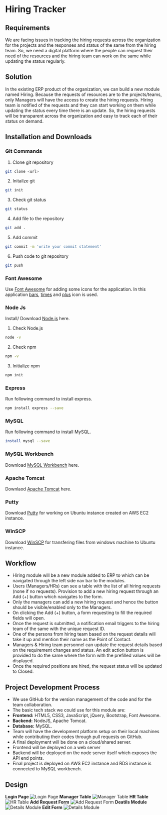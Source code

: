 # Hiring Tracker

## Requirements
We are facing issues in tracking the hiring requests across the organization for the projects and the responses and status of the same from the hiring team. So, we need a digital platform where the people can request their need of the resources and the hiring team can work on the same while updating the status regularly.

## Solution
In the existing ERP product of the organization, we can build a new module named Hiring. Because the requests of resources are to the projects/teams, only Managers will have the access to create the hiring requests. Hiring team is notified of the requests and they can start working on them while updating the status every time there is an update. So, the hiring requests will be transparent across the organization and easy to track each of their status on demand.

## Installation and Downloads
### Git Commands
1. Clone git repository 
```bash
git clone <url>
```
2. Initailze git
```bash
git init
```
3. Check git status
```bash
git status
```
4. Add file to the repository
```bash
git add .
```
5. Add commit 
```bash
git commit -m 'write your commit statement'
```
6. Push code to git repository
```bash
git push
```

### Font Awesome
Use [Font Awesome](https://fontawesome.com/) for adding some icons for the application.
In this application [bars](https://fontawesome.com/icons/bars?style=solid), [times](https://fontawesome.com/icons/times?style=solid) and [plus](https://fontawesome.com/icons/plus?style=solid) icon is used.

### Node Js 
Install/ Download [Node.js](https://nodejs.org/en/download/) here.
1. Check Node.js
```bash
node -v
```
2. Check npm
```bash
npm -v
```
3. Initialize npm
```bash
npm init
```
### Express
Run following command to install express.
```bash
npm install express --save
```
### MySQL
Run following command to install MySQL.
```bash
install mysql --save
```
### MySQL Workbench
Download [MySQL Workbench](https://dev.mysql.com/downloads/workbench/) here.
### Apache Tomcat
Downlaod [Apache Tomcat](https://tomcat.apache.org/download-80.cgi) here.
### Putty 
Download [Putty](https://www.putty.org/) for working on Ubuntu instance created on AWS EC2 instance.
### WinSCP
Download [WinSCP](https://winscp.net/eng/download.php) for transfering files from windows machine to Ubuntu instance.

## Workflow
-	Hiring module will be a new module added to ERP to which can be navigated through the left side nav bar to the modules.
-	Users (Managers/HRs) can see a table with the list of all hiring requests (none if no requests). Provision to add a new hiring request through an Add (+) button which navigates to the form.
-	Only the managers can add a new hiring request and hence the button should be visible/enabled only to the Managers.
-	On clicking the Add (+) button, a form requesting to fill the required fields will open. 
-	Once the request is submitted, a notification email triggers to the hiring team of the same with the unique request ID.
-	One of the persons from hiring team based on the request details will take it up and mention their name as the Point of Contact.
-	Managers & Hiring team personnel can update the request details based on the requirement changes and status. An edit action button is provided to do the same where the form with the prefilled values will be displayed.
-	Once the required positions are hired, the request status will be updated to Closed.

## Project Development Process
-	We use GitHub for the version management of the code and for the team collaboration.
-	The basic tech stack we could use for this module are:
-	__Frontend:__ HTML5, CSS3, JavaScript, jQuery, Bootstrap, Font Awesome.
-	__Backend:__ NodeJS, Apache Tomcat.
-	__Database:__ MySQL.
-	Team will have the development platform setup on their local machines while contributing their codes through pull requests on GitHub.
-	A final deployment will be done on a cloud/shared server.
-	Frontend will be deployed on a web server
-	Backend will be deployed on the node server itself which exposes the API end points.
-	Final project is deployed on AWS EC2 instance and RDS instance is connected to MySQL workbench.

## Design 
__Login Page__
![Login Page](Documents/Screenshots/1-Login%20page.png)
__Manager Table__
![Manager Table](Documents/Screenshots/2-Manager%20Table.png)
__HR Table__
![HR Table](Documents/Screenshots/3-HR%20Table.png)
__Add Request Form__
![Add Request Form](Documents/Screenshots/4-%20Add%20Request%20Form.png)
__Deatils Module__
![Details Module](Documents/Screenshots/5-Details%20Module.png)
__Edit Form__ 
![Details Module](Documents/Screenshots/6-%20Edit%20Form.png)
